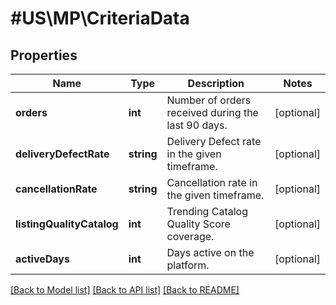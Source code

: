 # #US\MP\CriteriaData

## Properties

Name | Type | Description | Notes
------------ | ------------- | ------------- | -------------
**orders** | **int** | Number of orders received during the last 90 days. | [optional]
**deliveryDefectRate** | **string** | Delivery Defect rate in the given timeframe. | [optional]
**cancellationRate** | **string** | Cancellation rate in the given timeframe. | [optional]
**listingQualityCatalog** | **int** | Trending Catalog Quality Score coverage. | [optional]
**activeDays** | **int** | Days active on the platform. | [optional]


[[Back to Model list]](../) [[Back to API list]](../../Api/US/MP) [[Back to README]](../../README.md)

